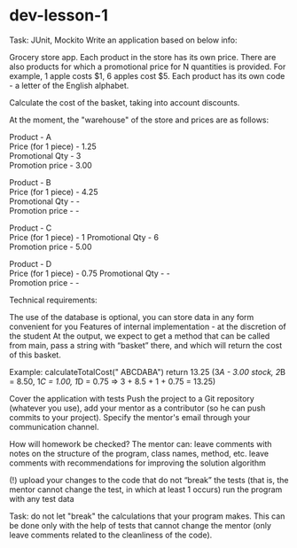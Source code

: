 # dev-lesson-1
Task:
JUnit, Mockito
Write an application based on below info:

Grocery store app. Each product in the store has its own price. 
There are also products for which a promotional price for N quantities is provided. 
For example, 1 apple costs $1, 6 apples cost $5. Each product has its own code - a letter of the English alphabet.

Calculate the cost of the basket, taking into account discounts.

At the moment, the "warehouse" of the store and prices are as follows:

Product - A        
Price (for 1 piece) - 1.25  
Promotional Qty - 3           
Promotion price - 3.00 

Product - B        
Price (for 1 piece) - 4.25  
Promotional Qty - -           
Promotion price - - 

Product - C        
Price (for 1 piece) - 1 
Promotional Qty - 6           
Promotion price - 5.00 

Product - D        
Price (for 1 piece) - 0.75
Promotional Qty - -          
Promotion price - - 

Technical requirements:

The use of the database is optional, you can store data in any form convenient for you
Features of internal implementation - at the discretion of the student
At the output, we expect to get a method that can be called from main, 
pass a string with “basket” there, and which will return the cost of this basket.

Example:
calculateTotalCost(" ABCDABA") return 13.25 (3*A - 3.00 stock, 2*B = 8.50, 1*C = 1.00, 1*D = 0.75 => 3 + 8.5 + 1 + 0.75 = 13.25)

Cover the application with tests
Push the project to a Git repository (whatever you use), 
add your mentor as a contributor (so he can push commits to your project). 
Specify the mentor's email through your communication channel.


 
How will homework be checked?
The mentor can:
leave comments with notes on the structure of the program, class names, method, etc.
leave comments with recommendations for improving the solution algorithm

(!) upload your changes to the code that do not “break” the tests (that is, the mentor cannot change the test, in which at least 1 occurs)
run the program with any test data

Task: do not let "break" the calculations that your program makes. 
This can be done only with the help of tests that cannot change the mentor (only leave comments related to the cleanliness of the code).
